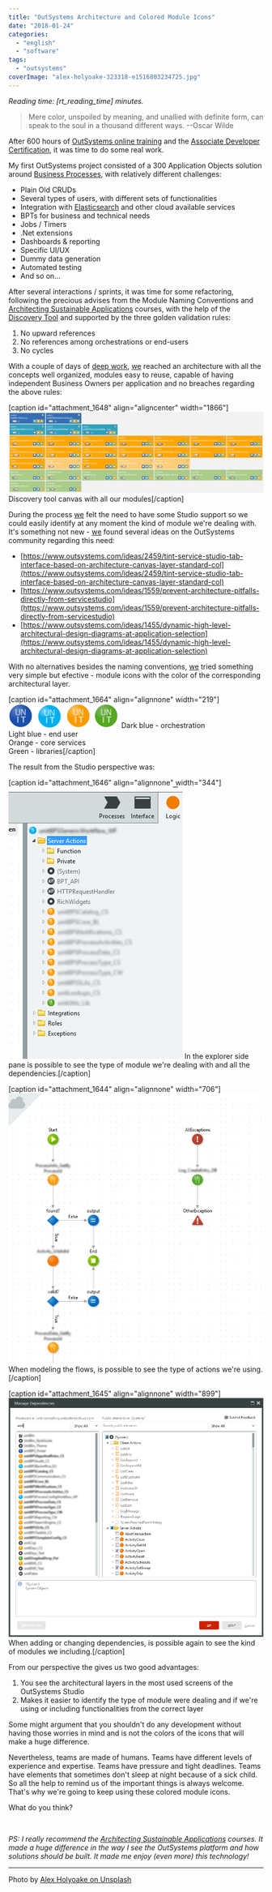 ```yaml
---
title: "OutSystems Architecture and Colored Module Icons"
date: "2018-01-24"
categories: 
  - "english"
  - "software"
tags: 
  - "outsystems"
coverImage: "alex-holyoake-323318-e1516803234725.jpg"
---
```


_Reading time: \[rt\_reading\_time\] minutes._

> Mere color, unspoiled by meaning, and unallied with definite form, can speak to the soul in a thousand different ways. --Oscar Wilde

After 600 hours of [OutSystems online training](https://www.outsystems.com/learn/courses) and the [Associate Developer Certification](https://www.outsystems.com/profile/5151/renato-torres/), it was time to do some real work.

My first OutSystems project consisted of a 300 Application Objects solution around [Business Processes](https://www.outsystems.com/learn/courses/17/master-class-on-modeling-business-processes-bpt), with relatively different challenges:

- Plain Old CRUDs
- Several types of users, with different sets of functionalities
- Integration with [Elasticsearch](https://www.elastic.co/webinars/getting-started-elasticsearch) and other cloud available services
- BPTs for business and technical needs
- Jobs / Timers
- .Net extensions
- Dashboards & reporting
- Specific UI/UX
- Dummy data generation
- Automated testing
- And so on...

After several interactions / sprints, it was time for some refactoring, following the precious advises from the Module Naming Conventions and [Architecting Sustainable Applications](https://www.outsystems.com/learn/paths/8/architecting-sustainable-applications/) courses, with the help of the [Discovery Tool](https://www.outsystems.com/forge/component/409/Discovery/) and supported by the three golden validation rules:

1. No upward references
2. No references among orchestrations or end-users
3. No cycles

With a couple of days of [deep work](https://renatoalvestorres.net/o-trabalho-profundo/), [we](http://unit-consulting.ae/) reached an architecture with all the concepts well organized, modules easy to reuse, capable of having independent Business Owners per application and no breaches regarding the above rules:

\[caption id="attachment\_1648" align="aligncenter" width="1866"\]![](images/Discovery-1.png) Discovery tool canvas with all our modules\[/caption\]

During the process [we](http://unit-consulting.ae/) felt the need to have some Studio support so we could easily identify at any moment the kind of module we're dealing with. It's something not new - [we](http://unit-consulting.ae/) found several ideas on the OutSystems community regarding this need:

- [https://www.outsystems.com/ideas/2459/tint-service-studio-tab-interface-based-on-architecture-canvas-layer-standard-col](https://www.outsystems.com/ideas/2459/tint-service-studio-tab-interface-based-on-architecture-canvas-layer-standard-col)
- [https://www.outsystems.com/ideas/1559/prevent-architecture-pitfalls-directly-from-servicestudio](https://www.outsystems.com/ideas/1559/prevent-architecture-pitfalls-directly-from-servicestudio)
- [https://www.outsystems.com/ideas/1455/dynamic-high-level-architectural-design-diagrams-at-application-selection](https://www.outsystems.com/ideas/1455/dynamic-high-level-architectural-design-diagrams-at-application-selection)

With no alternatives besides the naming conventions, [we](http://unit-consulting.ae/) tried something very simple but efective - module icons with the color of the corresponding architectural layer.

\[caption id="attachment\_1664" align="alignnone" width="219"\]![](images/moduleicons.png) Dark blue - orchestration  
Light blue - end user  
Orange - core services  
Green - libraries\[/caption\]

The result from the Studio perspective was:

\[caption id="attachment\_1646" align="alignnone" width="344"\]![](images/CMI1-1.png) In the explorer side pane is possible to see the type of module we're dealing with and all the dependencies.\[/caption\]

\[caption id="attachment\_1644" align="alignnone" width="706"\]![](images/CMI2-1.png) When modeling the flows, is possible to see the type of actions we're using.\[/caption\]

\[caption id="attachment\_1645" align="alignnone" width="899"\]![](images/CMI3-1.png) When adding or changing dependencies, is possible again to see the kind of modules we including.\[/caption\]

From our perspective the gives us two good advantages:

1. You see the architectural layers in the most used screens of the OutSystems Studio
2. Makes it easier to identify the type of module were dealing and if we're using or including functionalities from the correct layer

Some might argument that you shouldn't do any development without having those worries in mind and is not the colors of the icons that will make a huge difference.

Nevertheless, teams are made of humans. Teams have different levels of experience and expertise. Teams have pressure and tight deadlines. Teams have elements that sometimes don't sleep at night because of a sick child. So all the help to remind us of the important things is always welcome. That's why we're going to keep using these colored module icons.

What do you think?

 

_PS: I really recommend the [Architecting Sustainable Applications](https://www.outsystems.com/learn/paths/8/architecting-sustainable-applications/) courses. It made a huge difference in the way I see the OutSystems platform and how solutions should be built. It made me enjoy (even more) this technology!_

* * *

Photo by [Alex Holyoake on Unsplash](https://unsplash.com/@stairhopper)
